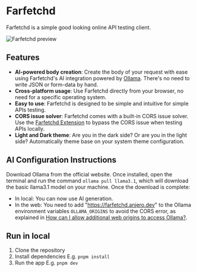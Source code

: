 # Farfetchd

Farfetchd is a simple good looking online API testing client.

![Farfetchd preview](public/screenshot.jpg)

## Features

- **AI-powered body creation**: Create the body of your request with ease using Farfetchd's AI integration powered by [Ollama](https://ollamalab.com/). There's no need to write JSON or form-data by hand.
- **Cross-platform usage**: Use Farfetchd directly from your browser, no need for a specific operating system.
- **Easy to use**: Farfetchd is designed to be simple and intuitive for simple APIs testing.
- **CORS issue solver**: Farfetchd comes with a built-in CORS issue solver. Use the [Farfetchd Extension](https://chromewebstore.google.com/detail/farfetchd-cors/bciihlhnemeblkgknnmfnflllegibgfo?authuser=0&hl=es) to bypass the CORS issue when testing APIs locally.
- **Light and Dark theme**: Are you in the dark side? Or are you in the light side? Automatically theme base on your system theme configuration.

## AI Configuration Instructions

Download Ollama from the official website. Once installed, open the terminal and run the command `ollama pull llama3.1`, which will download the basic llama3.1 model on your machine. Once the download is complete:

- In local: You can now use AI generation.
- In the web: You need to add "https://farfetchd.anjero.dev" to the Ollama environment variables `OLLAMA_ORIGINS` to avoid the CORS error, as explained in [How can I allow additional web origins to access Ollama?](https://github.com/ollama/ollama/blob/main/docs/faq.md#how-can-i-allow-additional-web-origins-to-access-ollama).

## Run in local

1. Clone the repository
2. Install dependencies E.g. `pnpm install`
3. Run the app E.g. `pnpm dev`
